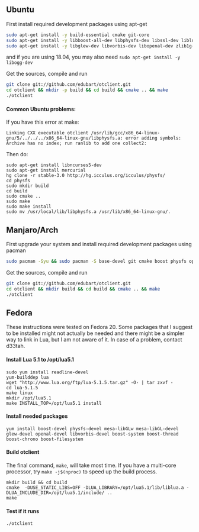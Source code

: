 ## Ubuntu

First install required development packages using apt-get

```sh
sudo apt-get install -y build-essential cmake git-core
sudo apt-get install -y libboost-all-dev libphysfs-dev libssl-dev liblua5.1-0-dev
sudo apt-get install -y libglew-dev libvorbis-dev libopenal-dev zlib1g-dev
```

and if you are using 18.04, you may also need `sudo apt-get install -y libogg-dev`

Get the sources, compile and run

```sh
git clone git://github.com/edubart/otclient.git
cd otclient && mkdir -p build && cd build && cmake .. && make
./otclient
```

#### Common Ubuntu problems:

If you have this error at make:
```
Linking CXX executable otclient /usr/lib/gcc/x86_64-linux-gnu/5/../../../x86_64-linux-gnu/libphysfs.a: error adding symbols: Archive has no index; run ranlib to add one collect2: 
```

Then do:
```
sudo apt-get install libncurses5-dev
sudo apt-get install mercurial
hg clone -r stable-3.0 http://hg.icculus.org/icculus/physfs/
cd physfs
sudo mkdir build
cd build
sudo cmake ..
sudo make
sudo make install
sudo mv /usr/local/lib/libphysfs.a /usr/lib/x86_64-linux-gnu/.
```


## Manjaro/Arch 

First upgrade your system and install required development packages using pacman

```sh
sudo pacman -Syu && sudo pacman -S base-devel git cmake boost physfs openssl lua51 glew libvorbis openal zlib libogg
```

Get the sources, compile and run

```sh
git clone git://github.com/edubart/otclient.git
cd otclient && mkdir build && cd build && cmake .. && make
./otclient
```


## Fedora

These instructions were tested on Fedora 20. Some packages that I suggest to be installed might not actually be needed and there might be a simpler way to link in Lua, but I am not aware of it. In case of a problem, contact d33tah.

#### Install Lua 5.1 to /opt/lua5.1

```
sudo yum install readline-devel
yum-builddep lua
wget "http://www.lua.org/ftp/lua-5.1.5.tar.gz" -O- | tar zxvf -
cd lua-5.1.5
make linux
mkdir /opt/lua5.1
make INSTALL_TOP=/opt/lua5.1 install
```

#### Install needed packages

```
yum install boost-devel physfs-devel mesa-libGLw mesa-libGL-devel glew-devel openal-devel libvorbis-devel boost-system boost-thread boost-chrono boost-filesystem
```

#### Build otclient

The final command, `make`, will take most time. If you have a multi-core processor, try `make -j$(nproc)` to speed up the build process.

```
mkdir build && cd build
cmake  -DUSE_STATIC_LIBS=OFF -DLUA_LIBRARY=/opt/lua5.1/lib/liblua.a -DLUA_INCLUDE_DIR=/opt/lua5.1/include/ ..
make
```

#### Test if it runs

```
./otclient
```